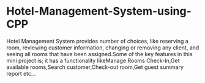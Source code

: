 # Hotel-Management-System-using-CPP
Hotel Management System provides  number of choices, like reserving a room, reviewing customer information, changing or removing any client, and seeing all rooms that have been assigned.Some of the key features in this mini project is; it has a functionality likeManage Rooms Check-In,Get available rooms,Search customer,Check-out room,Get guest summary report etc...
